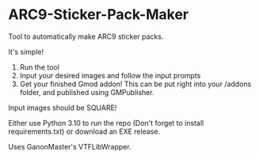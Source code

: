 # ARC9-Sticker-Pack-Maker
Tool to automatically make ARC9 sticker packs.

It's simple!

1. Run the tool
2. Input your desired images and follow the input prompts
3. Get your finished Gmod addon! This can be put right into your /addons folder, and published using GMPublisher.

Input images should be SQUARE!

Either use Python 3.10 to run the repo (Don't forget to install requirements.txt) or download an EXE release.

Uses GanonMaster's VTFLibWrapper.
